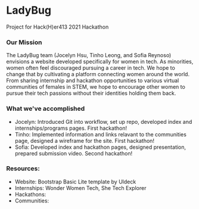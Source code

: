 # LadyBug
Project for Hack(H)er413 2021 Hackathon

### Our Mission
The LadyBug team (Jocelyn Hsu, Tinho Leong, and Sofia Reynoso) envisions a website developed specifically for women in tech. As minorities, women often feel discouraged pursuing a career in tech. We hope to change that by cultivating a platform connecting women around the world. From sharing internship and hackathon opportunities to various virtual communities of females in STEM, we hope to encourage other women to pursue their tech passions without their identities holding them back.

### What we've accomplished
- Jocelyn: Introduced Git into workflow, set up repo, developed index and internships/programs pages. First hackathon!
- Tinho: Implemented information and links relavant to the communities page, designed a wireframe for the site. First hackathon!
- Sofia: Developed index and hackathon pages, designed presentation, prepared submission video. Second hackathon!

### Resources:
- Website: Bootstrap Basic Lite template by Uldeck
- Internships: Wonder Women Tech, She Tech Explorer
- Hackathons:
- Communities: 
